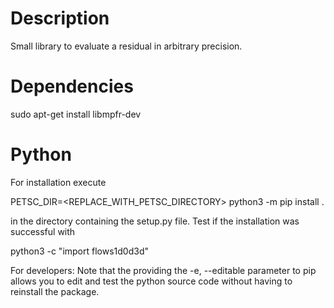 # Description

Small library to evaluate a residual in arbitrary precision.

# Dependencies 

sudo apt-get install libmpfr-dev


# Python

For installation execute

PETSC_DIR=<REPLACE_WITH_PETSC_DIRECTORY> python3 -m pip install .

in the directory containing the setup.py file. Test if the installation was successful with

python3 -c "import flows1d0d3d"

For developers: Note that the providing the -e, --editable parameter to pip allows you to edit and test the python source code without having to reinstall the package.